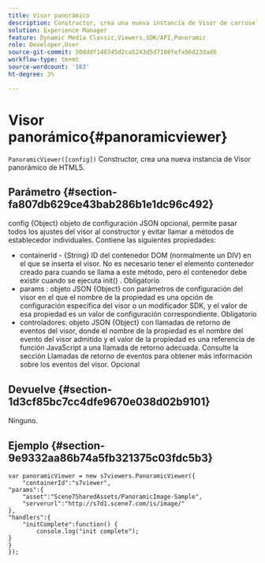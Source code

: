 ```yaml
---
title: Visor panorámico
description: Constructor, crea una nueva instancia de Visor de carrusel de HTML5.
solution: Experience Manager
feature: Dynamic Media Classic,Viewers,SDK/API,Panoramic
role: Developer,User
source-git-commit: 50dddf148345d2ca5243d5d7108fefa56d23dad6
workflow-type: tm+mt
source-wordcount: '163'
ht-degree: 3%

---
```


# Visor panorámico{#panoramicviewer}

`PanoramicViewer([config])`
Constructor, crea una nueva instancia de Visor panorámico de HTML5.

## Parámetro {#section-fa807db629ce43bab286b1e1dc96c492}

config {Object} objeto de configuración JSON opcional, permite pasar todos los ajustes del visor al constructor y evitar llamar a métodos de establecedor individuales. Contiene las siguientes propiedades:
* containerId - {String} ID del contenedor DOM (normalmente un DIV) en el que se inserta el visor. No es necesario tener el elemento contenedor creado para cuando se llama a este método, pero el contenedor debe existir cuando se ejecuta init() . Obligatorio
* params : objeto JSON {Object} con parámetros de configuración del visor en el que el nombre de la propiedad es una opción de configuración específica del visor o un modificador SDK, y el valor de esa propiedad es un valor de configuración correspondiente. Obligatorio
* controladores: objeto JSON {Object} con llamadas de retorno de eventos del visor, donde el nombre de la propiedad es el nombre del evento del visor admitido y el valor de la propiedad es una referencia de función JavaScript a una llamada de retorno adecuada. Consulte la sección Llamadas de retorno de eventos para obtener más información sobre los eventos del visor. Opcional


## Devuelve {#section-1d3cf85bc7cc4dfe9670e038d02b9101}

Ninguno.

## Ejemplo {#section-9e9332aa86b74a5fb321375c03fdc5b3}

```
var panoramicViewer = new s7viewers.PanoramicViewer({
	"containerId":"s7viewer",
"params":{
	"asset":"Scene7SharedAssets/PanoramicImage-Sample",
	"serverurl":"http://s7d1.scene7.com/is/image/"
},
"handlers":{
	"initComplete":function() {
		console.log("init complete");
}
}
});
```
